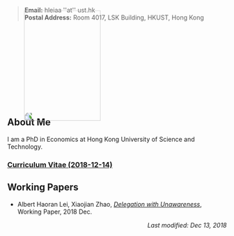 > **Email:** hleiaa ''at'' ust.hk <br> **Postal Address:** Room 4017, LSK Building, HKUST, Hong Kong 

<img src="https://user-images.githubusercontent.com/16741954/53255641-016e1f80-3701-11e9-9e6d-ec4a209a4815.jpg" style="transform:rotate(270deg);" width="252.8" height="176">



## About Me

I am a PhD in Economics at Hong Kong University of Science and Technology. 

### [Curriculum Vitae (2018-12-14)](https://albertlei.github.io/cv/cv.pdf)


## Working Papers
- Albert Haoran Lei, Xiaojian Zhao, [_Delegation with Unawareness_](https://papers.ssrn.com/sol3/papers.cfm?abstract_id=3300732#), Working Paper, 2018 Dec.


<p align="right"><I>Last modified: Dec 13, 2018</I></p>
